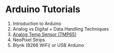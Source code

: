 # Arduino Tutorials

1. Introduction to Arduino
2. Analog vs Digital + Data Handling Techniques
2. [Analog Temp Sensor (TMP65)](/analogTempSensor.md)
3. NeoPixel Strips
4. Blynk (8266 WiFi) or USB Arduino
